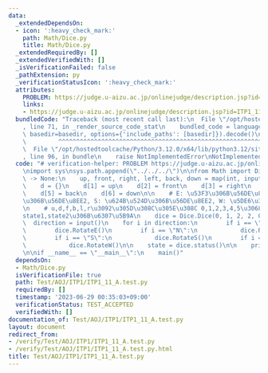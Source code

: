 ```yaml
---
data:
  _extendedDependsOn:
  - icon: ':heavy_check_mark:'
    path: Math/Dice.py
    title: Math/Dice.py
  _extendedRequiredBy: []
  _extendedVerifiedWith: []
  _isVerificationFailed: false
  _pathExtension: py
  _verificationStatusIcon: ':heavy_check_mark:'
  attributes:
    PROBLEM: https://judge.u-aizu.ac.jp/onlinejudge/description.jsp?id=ITP1_11_A&lang=ja
    links:
    - https://judge.u-aizu.ac.jp/onlinejudge/description.jsp?id=ITP1_11_A&lang=ja
  bundledCode: "Traceback (most recent call last):\n  File \"/opt/hostedtoolcache/Python/3.12.0/x64/lib/python3.12/site-packages/onlinejudge_verify/documentation/build.py\"\
    , line 71, in _render_source_code_stat\n    bundled_code = language.bundle(stat.path,\
    \ basedir=basedir, options={'include_paths': [basedir]}).decode()\n          \
    \         ^^^^^^^^^^^^^^^^^^^^^^^^^^^^^^^^^^^^^^^^^^^^^^^^^^^^^^^^^^^^^^^^^^^^^^^^^^^^^^^^^\n\
    \  File \"/opt/hostedtoolcache/Python/3.12.0/x64/lib/python3.12/site-packages/onlinejudge_verify/languages/python.py\"\
    , line 96, in bundle\n    raise NotImplementedError\nNotImplementedError\n"
  code: "# verification-helper: PROBLEM https://judge.u-aizu.ac.jp/onlinejudge/description.jsp?id=ITP1_11_A&lang=ja\n\
    \nimport sys\nsys.path.append(\"../../../\")\n\nfrom Math import Dice\n\ndef main()\
    \ -> None:\n    up, front, right, left, back, down = map(int, input().split())\n\
    \    d = {}\n    d[1] = up\n    d[2] = front\n    d[3] = right\n    d[4] = left\n\
    \    d[5] = back\n    d[6] = down\n\n    # E: \u53F3\u306B\u56DE\u8EE2, N: \u5965\
    \u306B\u56DE\u8EE2, S: \u624B\u524D\u306B\u56DE\u8EE2, W: \u5DE6\u306B\u56DE\u8EE2\
    \n    # u,d,f,b,l,r\u3092\u305D\u308C\u305E\u308C 0,1,2,3,4,5\u3068\u3057\u3066\
    state1,state2\u306B\u6307\u5B9A\n    dice = Dice.Dice(0, 1, 2, 2, 0, 0)\n\n  \
    \  direction = input()\n    for i in direction:\n        if i == \"E\":\n    \
    \        dice.RotateE()\n        if i == \"N\":\n            dice.RotateN()\n\
    \        if i == \"S\":\n            dice.RotateS()\n        if i == \"W\":\n\
    \            dice.RotateW()\n\n    state = dice.status()\n\n    print(d[state[0]])\n\
    \n\nif __name__ == \"__main__\":\n    main()"
  dependsOn:
  - Math/Dice.py
  isVerificationFile: true
  path: Test/AOJ/ITP1/ITP1_11_A.test.py
  requiredBy: []
  timestamp: '2023-06-29 00:35:03+09:00'
  verificationStatus: TEST_ACCEPTED
  verifiedWith: []
documentation_of: Test/AOJ/ITP1/ITP1_11_A.test.py
layout: document
redirect_from:
- /verify/Test/AOJ/ITP1/ITP1_11_A.test.py
- /verify/Test/AOJ/ITP1/ITP1_11_A.test.py.html
title: Test/AOJ/ITP1/ITP1_11_A.test.py
---
```

